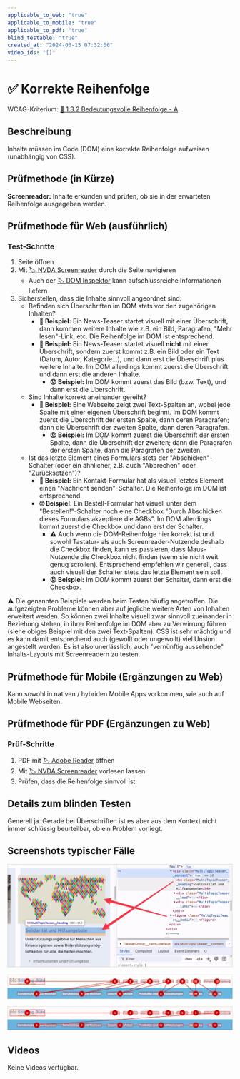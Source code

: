 ```yaml
---
applicable_to_web: "true"
applicable_to_mobile: "true"
applicable_to_pdf: "true"
blind_testable: "true"
created_at: "2024-03-15 07:32:06"
video_ids: "[]"
---
```


# ✅ Korrekte Reihenfolge

WCAG-Kriterium: [📜 1.3.2 Bedeutungsvolle Reihenfolge - A](..)

## Beschreibung

Inhalte müssen im Code (DOM) eine korrekte Reihenfolge aufweisen (unabhängig von CSS).

## Prüfmethode (in Kürze)

**Screenreader:** Inhalte erkunden und prüfen, ob sie in der erwarteten Reihenfolge ausgegeben werden.

## Prüfmethode für Web (ausführlich)

### Test-Schritte

1. Seite öffnen
1. Mit [🏷️ NVDA Screenreader](/de/tags/nvda-screenreader) durch die Seite navigieren
    - Auch der [🏷️ DOM Inspektor](/de/tags/dom-inspektor) kann aufschlussreiche Informationen liefern
1. Sicherstellen, dass die Inhalte sinnvoll angeordnet sind:
    - Befinden sich Überschriften im DOM stets vor den zugehörigen Inhalten?
        - **🙂 Beispiel:** Ein News-Teaser startet visuell mit einer Überschrift, dann kommen weitere Inhalte wie z.B. ein Bild, Paragrafen, "Mehr lesen"-Link, etc. Die Reihenfolge im DOM ist entsprechend.
        - **🙂 Beispiel:** Ein News-Teaser startet visuell **nicht** mit einer Überschrift, sondern zuerst kommt z.B. ein Bild oder ein Text (Datum, Autor, Kategorie...), und dann erst die Überschrift plus weitere Inhalte. Im DOM allerdings kommt zuerst die Überschrift und dann erst die anderen Inhalte.
            - **😡 Beispiel:** Im DOM kommt zuerst das Bild (bzw. Text), und dann erst die Überschrift.
    - Sind Inhalte korrekt aneinander gereiht?
        - **🙂 Beispiel:** Eine Webseite zeigt zwei Text-Spalten an, wobei jede Spalte mit einer eigenen Überschrift beginnt. Im DOM kommt zuerst die Überschrift der ersten Spalte, dann deren Paragrafen; dann die Überschrift der zweiten Spalte, dann deren Paragrafen.
            - **😡 Beispiel:** Im DOM kommt zuerst die Überschrift der ersten Spalte, dann die Überschrift der zweiten; dann die Paragrafen der ersten Spalte, dann die Paragrafen der zweiten.
    - Ist das letzte Element eines Formulars stets der "Abschicken"-Schalter (oder ein ähnlicher, z.B. auch "Abbrechen" oder "Zurücksetzen")?
        - **🙂 Beispiel:** Ein Kontakt-Formular hat als visuell letztes Element einen "Nachricht senden"-Schalter. Die Reihenfolge im DOM ist entsprechend.
        - **🙄 Beispiel:** Ein Bestell-Formular hat visuell unter dem "Bestellen!"-Schalter noch eine Checkbox "Durch Abschicken dieses Formulars akzeptiere die AGBs". Im DOM allerdings kommt zuerst die Checkbox und dann erst der Schalter.
            - ⚠️ Auch wenn die DOM-Reihenfolge hier korrekt ist und sowohl Tastatur- als auch Screenreader-Nutzende deshalb die Checkbox finden, kann es passieren, dass Maus-Nutzende die Checkbox nicht finden (wenn sie nicht weit genug scrollen). Entsprechend empfehlen wir generell, dass auch visuell der Schalter stets das letzte Element sein soll.
            - **😡 Beispiel:** Im DOM kommt zuerst der Schalter, dann erst die Checkbox.

⚠️ Die genannten Beispiele werden beim Testen häufig angetroffen. Die aufgezeigten Probleme können aber auf jegliche weitere Arten von Inhalten erweitert werden. So können zwei Inhalte visuell zwar sinnvoll zueinander in Beziehung stehen, in ihrer Reihenfolge im DOM aber zu Verwirrung führen (siehe obiges Beispiel mit den zwei Text-Spalten). CSS ist sehr mächtig und es kann damit entsprechend auch (gewollt oder ungewollt) viel Unsinn angestellt werden. Es ist also unerlässlich, auch "vernünftig aussehende" Inhalts-Layouts mit Screenreadern zu testen.

## Prüfmethode für Mobile (Ergänzungen zu Web)

Kann sowohl in nativen / hybriden Mobile Apps vorkommen, wie auch auf Mobile Webseiten.

## Prüfmethode für PDF (Ergänzungen zu Web)

### Prüf-Schritte
1. PDF mit [🏷️ Adobe Reader](/de/tags/adobe-reader) öffnen
1. Mit [🏷️ NVDA Screenreader](/de/tags/nvda-screenreader) vorlesen lassen
1. Prüfen, dass die Reihenfolge sinnvoll ist.

## Details zum blinden Testen

Generell ja. Gerade bei Überschriften ist es aber aus dem Kontext nicht immer schlüssig beurteilbar, ob ein Problem vorliegt.

## Screenshots typischer Fälle

![Überschrift befindet sich im DOM über dem Bild, visuell ist es umgekehrt (ETH)](images/berschrift-befindet-sich-im-dom-ber-dem-bild-visuell-ist-es-umgekehrt-eth.png)

![Völlig unerwartete Reihenfolge in Menü bei Stiftung Bühl](images/vllig-unerwartete-reihenfolge-in-men-bei-stiftung-bhl.png)

![Intuitive Reihenfolge bei Stiftung Bühl](images/intuitive-reihenfolge-bei-stiftung-bhl.png)

## Videos

Keine Videos verfügbar.
